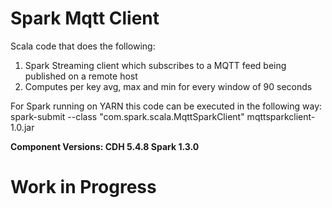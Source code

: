 # Spark Mqtt Client

Scala code that does the following:<br>
1. Spark Streaming client which subscribes to a MQTT feed being published on a remote host<br>
2. Computes per key avg, max and min for every window of 90 seconds<br>

For Spark running on YARN this code can be executed in the following way:<br>
spark-submit --class "com.spark.scala.MqttSparkClient" mqttsparkclient-1.0.jar

<b>Component Versions: <b>
CDH 5.4.8
Spark 1.3.0 

# Work in Progress
